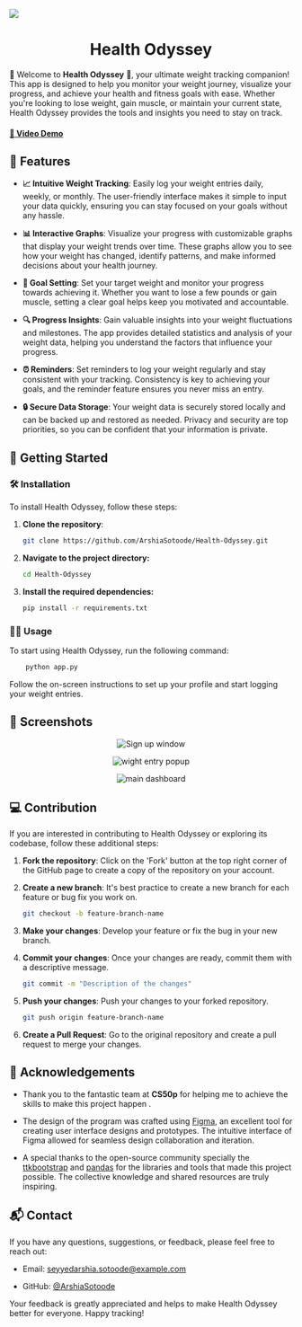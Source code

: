 ![](https://github.com/ArshiaSotoode/Health-Odyssey/blob/main/repo-assets/logo.png)

<h1 align="center">Health Odyssey</h1>

🌟 Welcome to **Health Odyssey** 🌟, your ultimate weight tracking companion! This app is designed to help you monitor your weight journey, visualize your progress, and achieve your health and fitness goals with ease. Whether you're looking to lose weight, gain muscle, or maintain your current state, Health Odyssey provides the tools and insights you need to stay on track.

#### [🎥 Video Demo](https://youtu.be/b9c6UZlDD7o)

## 🌟 Features

- **📈 Intuitive Weight Tracking**: Easily log your weight entries daily, weekly, or monthly. The user-friendly interface makes it simple to input your data quickly, ensuring you can stay focused on your goals without any hassle.

- **📊 Interactive Graphs**: Visualize your progress with customizable graphs that display your weight trends over time. These graphs allow you to see how your weight has changed, identify patterns, and make informed decisions about your health journey.

- **🎯 Goal Setting**: Set your target weight and monitor your progress towards achieving it. Whether you want to lose a few pounds or gain muscle, setting a clear goal helps keep you motivated and accountable.

- **🔍 Progress Insights**: Gain valuable insights into your weight fluctuations and milestones. The app provides detailed statistics and analysis of your weight data, helping you understand the factors that influence your progress.

- **⏰ Reminders**: Set reminders to log your weight regularly and stay consistent with your tracking. Consistency is key to achieving your goals, and the reminder feature ensures you never miss an entry.

- **🔒 Secure Data Storage**: Your weight data is securely stored locally and can be backed up and restored as needed. Privacy and security are top priorities, so you can be confident that your information is private.
## 🚀 Getting Started

### 🛠️ Installation

To install Health Odyssey, follow these steps:

1. **Clone the repository**:
   ```bash
   git clone https://github.com/ArshiaSotoode/Health-Odyssey.git
   ```
2. **Navigate to the project directory:**
   ```bash
   cd Health-Odyssey
   ```
3. **Install the required dependencies:**
   ```bash
   pip install -r requirements.txt
   ```

### 🏃‍♂️ Usage

To start using Health Odyssey, run the following command:

```bash
    python app.py
```

Follow the on-screen instructions to set up your profile and start logging your weight entries.

## 📸 Screenshots
<p align="center">
  <img src="https://github.com/ArshiaSotoode/Health-Odyssey/blob/main/repo-assets/sign-up.png" alt="Sign up window" />
</p>

<p align="center">
  <img src="https://github.com/ArshiaSotoode/Health-Odyssey/blob/main/repo-assets/weight-entry.png" alt="wight entry popup" />
</p>

<p align="center">
  <img src="https://github.com/ArshiaSotoode/Health-Odyssey/blob/main/repo-assets/dashbord.png" alt="main dashboard" />
</p>


## 💻 Contribution

If you are interested in contributing to Health Odyssey or exploring its codebase, follow these additional steps:

1. **Fork the repository**: Click on the 'Fork' button at the top right corner of the GitHub page to create a copy of the repository on your account.

2. **Create a new branch**: It's best practice to create a new branch for each feature or bug fix you work on.

   ```bash
   git checkout -b feature-branch-name
   ```

3. **Make your changes**: Develop your feature or fix the bug in your new branch.

4. **Commit your changes**: Once your changes are ready, commit them with a descriptive message.
   
   ```bash
   git commit -m "Description of the changes"
   ```

5. **Push your changes**: Push your changes to your forked repository.
   
   ```bash
   git push origin feature-branch-name
   ```

6. **Create a Pull Request**: Go to the original repository and create a pull request to merge your changes.



## 🙏 Acknowledgements

- Thank you to the fantastic team at **CS50p** for helping me to achieve the skills to make this project happen .

- The design of the program was crafted using [Figma](https://www.figma.com/), an excellent tool for creating user interface designs and prototypes. The intuitive interface of Figma allowed for seamless design collaboration and iteration.

- A special thanks to the open-source community specially the [ttkbootstrap](https://ttkbootstrap.readthedocs.io/en/latest/) and [pandas](https://pandas.pydata.org/) for the libraries and tools that made this project possible. The collective knowledge and shared resources are truly inspiring.


## 📬 Contact

If you have any questions, suggestions, or feedback, please feel free to reach out:

- Email: seyyedarshia.sotoode@example.com

- GitHub: [@ArshiaSotoode](https://github.com/ArshiaSotoode)

Your feedback is greatly appreciated and helps to make Health Odyssey better for everyone. Happy tracking!
